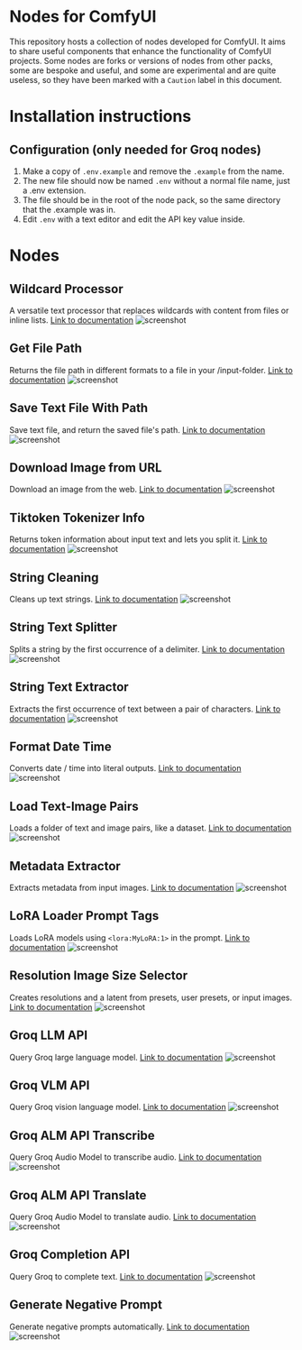 # Nodes for ComfyUI

This repository hosts a collection of nodes developed for ComfyUI. It aims to share useful components that enhance the functionality of ComfyUI projects. Some nodes are forks or versions of  nodes from other packs, some are bespoke and useful, and some are experimental and are quite useless, so they have been marked with a `Caution` label in this document.

# Installation instructions
## Configuration (only needed for Groq nodes)

1. Make a copy of `.env.example` and remove the `.example` from the name.
2. The new file should now be named `.env` without a normal file name, just a .env extension.
3. The file should be in the root of the node pack, so the same directory that the .example was in.
4. Edit `.env` with a text editor and edit the API key value inside.

# Nodes

## Wildcard Processor
A versatile text processor that replaces wildcards with content from files or inline lists.
[Link to documentation](./README/wildcard_processor.md)
![screenshot](https://via.placeholder.com/150)

## Get File Path
Returns the file path in different formats to a file in your /input-folder.
[Link to documentation](./README/get_file_path.md)
![screenshot](https://via.placeholder.com/150)

## Save Text File With Path
Save text file, and return the saved file's path.
[Link to documentation](./README/save_text_file.md)
![screenshot](https://via.placeholder.com/150)

## Download Image from URL
Download an image from the web.
[Link to documentation](./README/download_image_from_url.md)
![screenshot](https://via.placeholder.com/150)

## Tiktoken Tokenizer Info
Returns token information about input text and lets you split it.
[Link to documentation](./README/tiktoken_tokenizer.md)
![screenshot](https://via.placeholder.com/150)

## String Cleaning
Cleans up text strings.
[Link to documentation](./README/string_cleaning.md)
![screenshot](https://via.placeholder.com/150)

## String Text Splitter
Splits a string by the first occurrence of a delimiter.
[Link to documentation](./README/string_text_splitter.md)
![screenshot](https://via.placeholder.com/150)

## String Text Extractor
Extracts the first occurrence of text between a pair of characters.
[Link to documentation](./README/string_text_extractor.md)
![screenshot](https://via.placeholder.com/150)

## Format Date Time
Converts date / time into literal outputs.
[Link to documentation](./README/format_date_time.md)
![screenshot](https://via.placeholder.com/150)

## Load Text-Image Pairs
Loads a folder of text and image pairs, like a dataset.
[Link to documentation](./README/load_text_image_pairs.md)
![screenshot](https://via.placeholder.com/150)

## Metadata Extractor
Extracts metadata from input images.
[Link to documentation](./README/metadata_extractor.md)
![screenshot](https://via.placeholder.com/150)

## LoRA Loader Prompt Tags
Loads LoRA models using `<lora:MyLoRA:1>` in the prompt.
[Link to documentation](./README/lora_tag_loader.md)
![screenshot](https://via.placeholder.com/150)

## Resolution Image Size Selector
Creates resolutions and a latent from presets, user presets, or input images.
[Link to documentation](./README/resolution_selector.md)
![screenshot](https://via.placeholder.com/150)

## Groq LLM API
Query Groq large language model.
[Link to documentation](./README/groq_api_llm.md)
![screenshot](https://via.placeholder.com/150)

## Groq VLM API
Query Groq vision language model.
[Link to documentation](./README/groq_api_vlm.md)
![screenshot](https://via.placeholder.com/150)

## Groq ALM API Transcribe
Query Groq Audio Model to transcribe audio.
[Link to documentation](./README/groq_api_alm_transcribe.md)
![screenshot](https://via.placeholder.com/150)

## Groq ALM API Translate
Query Groq Audio Model to translate audio.
[Link to documentation](./README/groq_api_alm_translate.md)
![screenshot](https://via.placeholder.com/150)

## Groq Completion API
Query Groq to complete text.
[Link to documentation](./README/groq_api_completion.md)
![screenshot](https://via.placeholder.com/150)

## Generate Negative Prompt
Generate negative prompts automatically.
[Link to documentation](./README/generate_negative_prompt.md)
![screenshot](https://via.placeholder.com/150)